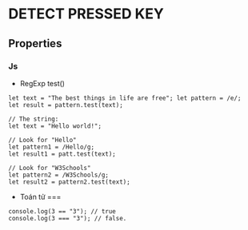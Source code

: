 # DETECT PRESSED KEY
## Properties
### Js
- RegExp test()
```
let text = "The best things in life are free"; let pattern = /e/;
let result = pattern.test(text);

// The string:
let text = "Hello world!";

// Look for "Hello"
let pattern1 = /Hello/g;
let result1 = patt.test(text);

// Look for "W3Schools"
let pattern2 = /W3Schools/g;
let result2 = pattern2.test(text);

```
- Toán tử ===
```
console.log(3 == "3"); // true
console.log(3 === "3"); // false.

```

